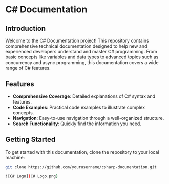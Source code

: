 # C# Documentation

## Introduction
Welcome to the C# Documentation project! This repository contains comprehensive technical documentation designed to help new and experienced developers understand and master C# programming. From basic concepts like variables and data types to advanced topics such as concurrency and async programming, this documentation covers a wide range of C# features.

## Features
- **Comprehensive Coverage**: Detailed explanations of C# syntax and features.
- **Code Examples**: Practical code examples to illustrate complex concepts.
- **Navigation**: Easy-to-use navigation through a well-organized structure.
- **Search Functionality**: Quickly find the information you need.

## Getting Started
To get started with this documentation, clone the repository to your local machine:
```bash
git clone https://github.com/yourusername/csharp-documentation.git

![C# Logo](C# Logo.png)
